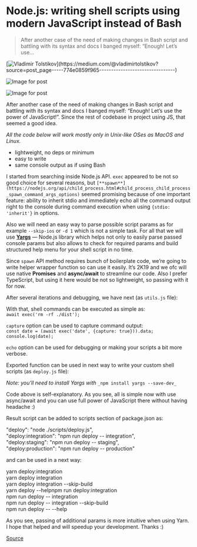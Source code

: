 # Node.js: writing shell scripts using modern JavaScript instead of Bash

> After another case of the need of making changes in Bash script and battling with its syntax and docs I banged myself: “Enough! Let’s use…

[![Vladimir Tolstikov](https://miro.medium.com/fit/c/96/96/0*WzuIRCFU3GvcbK9Y.)](https://medium.com/@vladimirtolstikov?source=post_page-----774e0859f965--------------------------------)

![Image for post](https://miro.medium.com/freeze/max/60/1*kQR_AocWuFiXMtHMctjUYA.gif?q=20)

![Image for post](https://miro.medium.com/max/2368/1*kQR_AocWuFiXMtHMctjUYA.gif)

After another case of the need of making changes in Bash script and battling with its syntax and docs I banged myself: “Enough! Let’s use the power of JavaScript!”. Since the rest of codebase in project using JS, that seemed a good idea.

_All the code below will work mostly only in Unix-like OSes as MacOS and Linux._

- lightweight, no deps or minimum
- easy to write
- same console output as if using Bash

I started from searching inside Node.js API. `exec` appeared to be not so good choice for several reasons, but `[**spawn**](https://nodejs.org/api/child_process.html#child_process_child_process_spawn_command_args_options)` seemed promising because of one important feature: ability to inherit stdio and immediately echo all the command output right to the console during command execution when using `{stdio: 'inherit'}` in options.

Also we will need an easy way to parse possible script params as for example `--skip-ios` or `-d 1` which is not a simple task. For all that we will use [**Yargs**](http://yargs.js.org/) — Node.js library which helps not only to easily parse passed console params but also allows to check for required params and build structured help menu for your shell script in no time.

Since `spawn` API method requires bunch of boilerplate code, we’re going to write helper wrapper function so can use it easily. It’s 2K19 and we ofc will use native **Promises** and **async/await** to streamline our code. Also I prefer TypeScript, but using it here would be not so lightweight, so passing with it for now.

After several iterations and debugging, we have next (as `utils.js` file):

With that, shell commands can be executed as simple as:  
`await exec('rm -rf ./dist');`

`capture` option can be used to capture command output:  
`const date = (await exec('date', {capture: true})).data;`  
`console.log(date);`

`echo` option can be used for debugging or making your scripts a bit more verbose.

Exported function can be used in next way to write your custom shell scripts (as `deploy.js` file):

_Note: you’ll need to install Yargs with_ `_npm install yargs --save-dev_`

Code above is self-explanatory. As you see, all is simple now with use async/await and you can use full power of JavaScript there without having headache :)

Result script can be added to scripts section of package.json as:

"deploy": "node ./scripts/deploy.js",  
"deploy:integration": "npm run deploy -- integration",  
"deploy:staging": "npm run deploy -- staging",  
"deploy:production": "npm run deploy -- production"

and can be used in a next way:

yarn deploy:integration  
yarn deploy integration  
yarn deploy integration --skip-build  
yarn deploy --helpnpm run deploy:integration  
npm run deploy -- integration  
npm run deploy -- integration --skip-build  
npm run deploy -- --help

As you see, passing of additional params is more intuitive when using Yarn. I hope that helped and will speedup your development. Thanks :)

[Source](https://blog.cloudboost.io/node-js-writing-shell-scripts-using-modern-javascript-instead-of-bash-774e0859f965)
